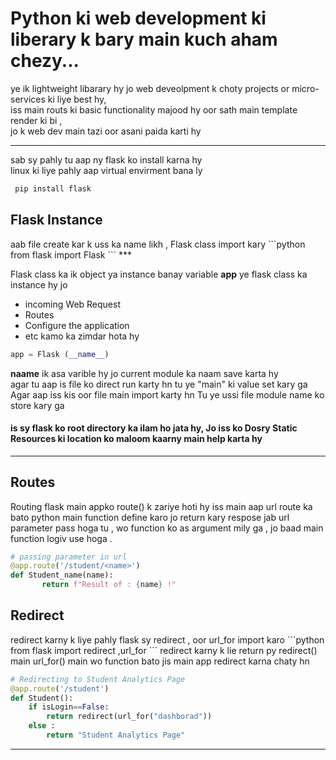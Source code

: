 <h1> Python ki web development ki liberary k bary main kuch aham chezy...</h1>

 ye ik lightweight libarary hy jo web deveolpment k choty projects or micro-services ki liye best hy,  
iss main routs ki basic functionality majood hy oor sath main template render ki bi ,  
jo k web dev main tazi oor asani paida karti hy   

---

sab sy pahly tu aap ny flask ko install karna hy   
linux ki liye pahly aap virtual envirment bana ly 
```python
 pip install flask
  ```

<h2>Flask Instance </h2>
aab file create kar k uss ka name likh ,   
 Flask class import kary
```python
 from flask import Flask
  ```
  ***

Flask class ka ik object ya instance banay 
 variable __app__ ye flask class ka instance hy jo  
  - incoming Web Request 
  - Routes
  - Configure the application
  - etc 
kamo ka zimdar hota hy

``` python
app = Flask (__name__)
```

 __naame__ ik asa varible hy jo current module ka naam save karta hy  
 agar tu aap is file ko direct run karty hn tu ye "main" ki value set kary ga  
 Agar aap iss kis oor file main import karty hn Tu ye ussi file module name ko store kary ga  
  <h4>is sy flask ko root directory ka ilam ho jata hy, Jo iss ko Dosry Static Resources ki location ko maloom kaarny main help karta hy</h4>

***

<h2>Routes</h2>
 Routing flask main appko route() k zariye hoti hy iss main aap url route ka bato   
 python main function define karo jo return kary respose    
 jab url parameter pass hoga tu , wo function ko as argument mily ga , jo baad main function logiv use hoga .  

 ```python
 # passing parameter in url 
@app.route('/student/<name>')
def Student_name(name):
        return f"Result of : {name} !"
```
<h2>Redirect</h2>
redirect karny k liye pahly flask sy redirect , oor url_for import karo 
```python
from flask import redirect ,url_for
```
redirect karny k lie return py redirect() main url_for() main wo function bato jis main app redirect karna chaty hn

```python
# Redirecting to Student Analytics Page
@app.route('/student')
def Student():
    if isLogin==False:
        return redirect(url_for("dashborad"))
    else :
        return "Student Analytics Page"
```



***


  

